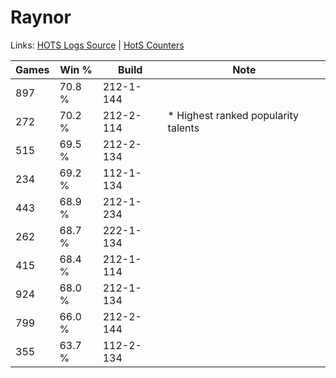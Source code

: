# Raynor

Links: [HOTS Logs Source](https://www.hotslogs.com/Sitewide/HeroDetails?Hero=Raynor) | [HotS Counters](http://hotscounters.com/#/hero/Raynor)

Games  | Win %  | Build     | Note
-----  | -----  | -----     | ----
897    | 70.8 % | 212-1-144 | 
272    | 70.2 % | 212-2-114 | * Highest ranked popularity talents
515    | 69.5 % | 212-2-134 | 
234    | 69.2 % | 112-1-134 | 
443    | 68.9 % | 212-1-234 | 
262    | 68.7 % | 222-1-134 | 
415    | 68.4 % | 212-1-114 | 
924    | 68.0 % | 212-1-134 | 
799    | 66.0 % | 212-2-144 | 
355    | 63.7 % | 112-2-134 | 
